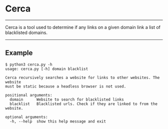 # Cerca

----

Cerca is a tool used to determine if any links on a given domain link a list of
blacklisted domains.

----

## Example

```
$ python3 cerca.py -h
usage: cerca.py [-h] domain blacklist

Cerca recursively searches a website for links to other websites. The website
must be static because a headless browser is not used.

positional arguments:
  domain      Website to search for blacklisted links
  blacklist   Blacklisted urls. Check if they are linked to from the website.

optional arguments:
  -h, --help  show this help message and exit
```
